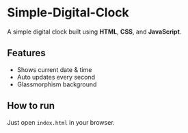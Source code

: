 # Simple-Digital-Clock

A simple digital clock built using **HTML**, **CSS**, and **JavaScript**.

## Features
- Shows current date & time
- Auto updates every second
- Glassmorphism background

## How to run
Just open `index.html` in your browser.
